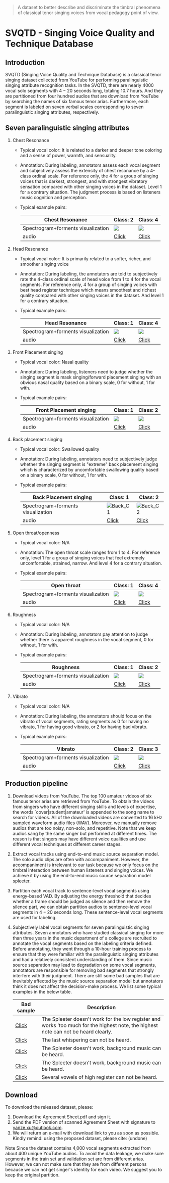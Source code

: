 

> A dataset to better describe and discriminate the timbral phenomena of classical tenor singing voices from vocal pedagogy point of view.

# SVQTD - Singing Voice Quality and Technique Database
## Introduction
SVQTD (Singing Voice Quality and Technique Database) is a classical tenor singing dataset collected from YouTube for performing paralinguistic singing attribute recognition tasks. In the SVQTD, there are nearly 4000 vocal solo segments with $4 - 20$ seconds long, totaling 10.7 hours. And they are partitioned from four hundred audios that are download from YouTube by searching the names of six famous tenor arias. Furthermore, each segment is labeled on seven verbal scales corresponding to seven paralinguistic singing attributes, respectively. 

## Seven paralinguistic singing attributes

1. Chest Resonance

   - Typical vocal color: It is related to a darker and deeper tone coloring and a sense of power, warmth, and sensuality.

   - Annotation: During labeling, annotators assess each vocal segment and subjectively assess the extensity of chest resonance by a 4-class ordinal scale. For reference only, the 4 for a group of singing voices that is darkest, strongest, and with strongest vibratory sensation compared with other singing voices in the dataset. Level 1 for a contrary situation. The judgment process is based on listeners music cognition and perception. 

   - Typical example pairs:

     | Chest Resonance                    | Class: 2                           | Class: 4                           |
     | ---------------------------------- | ---------------------------------- | ---------------------------------- |
     | Spectrogram+forments visualization | ![](./image_examples/Chest_C2.png) | ![](./image_examples/Chest_C4.png) |
     | audio                              | [Click](./audio_examples/Chest_C2.wav)  | [Click](./audio_examples/Chest_C4.wav)  |

2. Head Resonance

   - Typical vocal color: It is primarily related to a softer, richer, and smoother singing voice

   - Annotation: During labeling, the annotators are told to subjectively rate the 4-class ordinal scale of head voice from 1 to 4 for the vocal segments. For reference only, 4 for a group of singing voices with best head register technique which means smoothest and richest quality compared with other singing voices in the dataset. And level 1 for a contrary situation.

   - Typical example pairs:

     | Head Resonance                     | Class: 1                          | Class: 4                          |
     | ---------------------------------- | --------------------------------- | --------------------------------- |
     | Spectrogram+forments visualization | ![](./image_examples/Head_C1.png) | ![](./image_examples/Head_C4.png) |
     | audio                              | [Click](./audio_examples/Head_C1.wav)  | [Click](./audio_examples/Head_C4.wav)  |

3. Front Placement singing

   - Typical vocal color: Nasal quality

   - Annotation: During labeling, listeners need to judge whether the singing segment is mask singing/forward placement singing with an obvious nasal quality based on a binary scale, 0 for without, 1 for with.

   - Typical example pairs:

     | Front Placement singing            | Class: 1                           | Class: 2                           |
     | ---------------------------------- | ---------------------------------- | ---------------------------------- |
     | Spectrogram+forments visualization | ![](./image_examples/Front_C1.png) | ![](./image_examples/Front_C2.png) |
     | audio                              | [Click](./audio_examples/Front_C1.wav)  | [Click](./audio_examples/Front_C2.wav)  |

4. Back placement singing

   - Typical vocal color: Swallowed quality

   - Annotation: During labeling, annotators need to subjectively judge whether the singing segment is "extreme" back placement singing which is characterized by uncomfortable swallowing quality based on a binary scale, 0 for without, 1 for with.

   - Typical example pairs:

     | Back Placement singing             | Class: 1                                 | Class: 2                                 |
     | ---------------------------------- | ---------------------------------------- | ---------------------------------------- |
     | Spectrogram+forments visualization | ![Back_C1](./image_examples/Back_C1.png) | ![Back_C2](./image_examples/Back_C2.png) |
     | audio                              | [Click](./audio_examples/Back_C1.wav)         | [Click](./audio_examples/Back_C2.wav)         |

5. Open throat/openness

   - Typical vocal color: N/A 

   - Annotation: The open throat scale ranges from 1 to 4. For reference only, level 1 for a group of singing voices that feel extremely uncomfortable, strained, narrow. And level 4 for a contrary situation.

   - Typical example pairs:

     | Open throat                        | Class: 1                          | Class: 4                          |
     | ---------------------------------- | --------------------------------- | --------------------------------- |
     | Spectrogram+forments visualization | ![](./image_examples/Open_C1.png) | ![](./image_examples/Open_C4.png) |
     | audio                              | [Click](./audio_examples/Open_C1.wav)  | [Click](./audio_examples/Open_C4.wav)  |

6. Roughness

   - Typical vocal color: N/A 

   - Annotation: During labeling, annotators pay attention to judge whether there is apparent roughness in the vocal segment, 0 for without, 1 for with. 

   - Typical example pairs:

     | Roughness                          | Class: 1                           | Class: 2                           |
     | ---------------------------------- | ---------------------------------- | ---------------------------------- |
     | Spectrogram+forments visualization | ![](./image_examples/Rough_C1.png) | ![](./image_examples/Rough_C2.png) |
     | audio                              | [Click](./audio_examples/Rough_C1.wav)  | [Click](./audio_examples/Rough_C2.wav)  |

7. Vibrato

   - Typical vocal color: N/A 

   - Annotation: During labeling, the annotators should focus on the vibrato of vocal segments, rating segments as 0 for having no vibrato, 1 for having good vibrato, or 2 for having bad vibrato.

   - Typical example pairs:

     | Vibrato                            | Class: 2                             | Class: 3                             |
     | ---------------------------------- | ------------------------------------ | ------------------------------------ |
     | Spectrogram+forments visualization | ![](./image_examples/Vibrato_C2.png) | ![](./image_examples/Vibrato_C3.png) |
     | audio                              | [Click](./audio_examples/Vibrato_C2.wav)  | [Click](./audio_examples/Vibrato_C3.wav)  |

## Production pipeline

1. Download videos from YouTube. The top 100 amateur videos of six famous tenor arias are retrieved from YouTube. To obtain the videos from singers who have different singing skills and levels of expertise, the words `cover|student|amateur' is appended to the song name to search for videos. All of the downloaded videos are converted to 16 kHz sampled waveform audio files (WAV). Moreover, we manually remove audios that are too noisy, non-solo, and repetitive. Note that we keep audios sang by the same singer but performed at different times. The reason is that singers may have different voice qualities and use different vocal techniques at different career stages.

2. Extract vocal tracks using end-to-end music source separation model. The solo audio clips are often with accompaniment. However, the accompaniment is irrelevant to our task because we only focus on the timbral interaction between human listeners and singing voices. We achieve it by using the end-to-end music source separation model spleeter.

3. Partition each vocal track to sentence-level vocal segments using energy-based VAD. By adjusting the energy threshold that decides whether a frame should be judged as silence and then remove the silence part, we can obtain partition audios to sentence-level vocal segments in $4-20$ seconds long. These sentence-level vocal segments are used for labeling. 

4. Subjectively label vocal segments for seven paralinguistic singing attributes. Seven annotators who have studied classical singing for more than three years in the music department of a college are recruited to annotate the vocal segments based on the labeling criteria defined. Before annotating, they went through a 10-hour training process to ensure that they were familiar with the paralinguistic singing attributes and had a relatively consistent understanding of them. Since music source separation may lead to degradation on some vocal segments, annotators are responsible for removing bad segments that strongly interfere with their judgment. There are still some bad samples that are inevitably affected by the music source separation model but annotators think it does not affect the decision-make process. We list some typical examples in the below table. 

   | Bad sample                                                   | Description                                                  |
   | ------------------------------------------------------------ | ------------------------------------------------------------ |
   | [Click](./audio_examples/bad_samples/_bSHFUqcs8g/8.mp3)      | The Spleeter doesn't work for the low register and works 'too much for the highest note, the highest note can not be heard clearly. |
   | [Click](./audio_examples/bad_samples/_yoQ2PMVMRY/17.mp3)     | The last whispering can not be heard.                        |
   | [Click](./audio_examples/bad_samples/—L3uqoQUV4/16.mp3)      | The Spleeter doesn't work, background music can be heard.    |
   | [Click](./audio_examples/bad_samples/1eMtK2-0GOU/0.mp3)      | The Spleeter doesn't work, background music can be heard.    |
   | [Click](./audio_examples/bad_samples/b5pkuOAzzVM&list=PLcO-An1UmmHXT2NRraQU-EDf2sFkjFOJk&index=15&t=0s/14.mp3) | Several vowels of high register can not be heard.            |


## Download
To download the released dataset, please:
1. Download the Agreement Sheet.pdf and sign it.
2. Send the PDF version of scanned Agreement Sheet with signature to yanze.xu@outlook.com. 
3. We will return an e-mail with download link to you as soon as possible.
Kindly remind: using the proposed dataset, please cite:
(undone)

Note
Since the dataset contains 4,000 vocal segments extracted from about 400 unique YouTube audios. To avoid the data leakage, we make sure segments in the train set and validation set are from different arias. However, we can not make sure that they are from different persons because we can not get singer's identity for each video. We suggest you to keep the original partition.